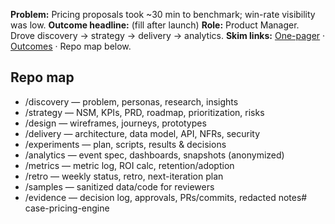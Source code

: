 **Problem:** Pricing proposals took ~30 min to benchmark; win-rate visibility was low.
**Outcome headline:** (fill after launch)
**Role:** Product Manager. Drove discovery → strategy → delivery → analytics.
**Skim links:** [One-pager](SUMMARY-ONEPAGER.md) · [Outcomes](OUTCOMES.md) · Repo map below.

## Repo map
- /discovery — problem, personas, research, insights
- /strategy — NSM, KPIs, PRD, roadmap, prioritization, risks
- /design — wireframes, journeys, prototypes
- /delivery — architecture, data model, API, NFRs, security
- /experiments — plan, scripts, results & decisions
- /analytics — event spec, dashboards, snapshots (anonymized)
- /metrics — metric log, ROI calc, retention/adoption
- /retro — weekly status, retro, next-iteration plan
- /samples — sanitized data/code for reviewers
- /evidence — decision log, approvals, PRs/commits, redacted notes# case-pricing-engine
